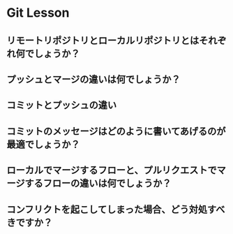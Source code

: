 # Git Lesson

## リモートリポジトリとローカルリポジトリとはそれぞれ何でしょうか？
 


## プッシュとマージの違いは何でしょうか？



## コミットとプッシュの違い



## コミットのメッセージはどのように書いてあげるのが最適でしょうか？



## ローカルでマージするフローと、プルリクエストでマージするフローの違いは何でしょうか？



## コンフリクトを起こしてしまった場合、どう対処すべきですか？
